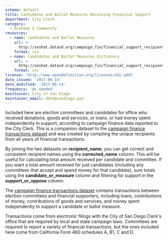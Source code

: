 ```yaml
---
schema: default
title: Candidates and Ballot Measures Receiving Financial Support
department: City Clerk
category:
  - Economy & Community
resources:
  - name: Candidates and Ballot Measures
    url: >-
      http://seshat.datasd.org/campaign_fin/financial_support_recipients_datasd.csv
    format: csv
  - name: Candidates and Ballot Measures Dictionary
    url: >-
      http://seshat.datasd.org/campaign_fin/financial_support_recipients_dictionary_datasd.csv
    format: csv
license: 'http://www.opendefinition.org/licenses/odc-pddl'
date_issued: '2017-06-14'
date_modified: '2017-06-14'
frequency: 'As needed'
maintainer: City of San Diego
maintainer_email: data@sandiego.gov
---
```

Included here are election committees and candidates for office who received donations, goods and services, or loans, or had money spent independently in support, according to campaign finance data reported to the City Clerk. This is a companion dataset to the [campaign finance transactions dataset](https://data.sandiego.gov/datasets/financial-support-candidates-and-ballot-measures-election/) and was created by compiling the unique recipients from all years of financial transactions.
<!--more-->

By joining the two datasets on **recipient_name**, you can get correct and consistent recipient names using the **corrected_name** column. This will be useful for calculating total amount received per candidate and committee. If you want a total amount received for just candidates (including any committees that accept and spend money for that candidate), sum totals using the **candidate_or_measure** column and filtering for support in the **support_or_oppose** column.

The [campaign finance transactions dataset](https://data.sandiego.gov/datasets/financial-support-candidates-and-ballot-measures-election/) contains transactions between election committees and financial supporters, including loans, contributions of money, contributions of goods and services, and money spent independently to support a candidate or ballot measure.

Transactions come from electronic filings with the City of San Diego Clerk's office that are required by local and state campaign laws. Committees are required to report a variety of financial transactions, but the ones included here come from California Form 460 schedules A, B1, C and D.
